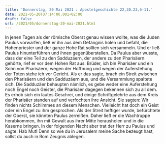 ```yaml
---
title: 'Donnerstag, 20 Mai 2021 : Apostelgeschichte 22,30.23,6-11.'
date: 2021-05-20T07:14:00.001+02:00
draft: false
url: /2021/05/donnerstag-20-mai-2021.html
---
```


In jenen Tagen als der römische Oberst genau wissen wollte, was die Juden Paulus vorwarfen, ließ er ihn aus dem Gefängnis holen und befahl, die Hohenpriester und der ganze Hohe Rat sollten sich versammeln. Und er ließ Paulus hinunterführen und ihnen gegenüberstellen. Da Paulus aber wusste, dass der eine Teil zu den Sadduzäern, der andere zu den Pharisäern gehörte, rief er vor dem Hohen Rat aus: Brüder, ich bin Pharisäer und ein Sohn von Pharisäern; wegen der Hoffnung und wegen der Auferstehung der Toten stehe ich vor Gericht. Als er das sagte, brach ein Streit zwischen den Pharisäern und den Sadduzäern aus, und die Versammlung spaltete sich. Die Sadduzäer behaupten nämlich, es gebe weder eine Auferstehung noch Engel noch Geister, die Pharisäer dagegen bekennen sich zu all dem. Es erhob sich ein lautes Geschrei, und einige Schriftgelehrte aus dem Kreis der Pharisäer standen auf und verfochten ihre Ansicht. Sie sagten: Wir finden nichts Schlimmes an diesem Menschen. Vielleicht hat doch ein Geist oder ein Engel zu ihm gesprochen. Als der Streit heftiger wurde, befürchtete der Oberst, sie könnten Paulus zerreißen. Daher ließ er die Wachtruppe herabkommen, ihn mit Gewalt aus ihrer Mitte herausholen und in die Kaserne bringen. In der folgenden Nacht aber trat der Herr zu Paulus und sagte: Hab Mut! Denn so wie du in Jerusalem meine Sache bezeugt hast, sollst du auch in Rom Zeugnis ablegen.